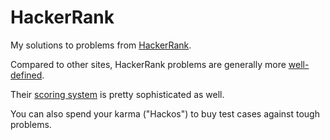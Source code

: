 # HackerRank

My solutions to problems from [HackerRank](https://www.hackerrank.com/).

Compared to other sites, HackerRank problems are generally more [well-defined](https://www.hackerrank.com/problemsetter).

Their [scoring system](https://www.hackerrank.com/scoring) is pretty sophisticated as well.

You can also spend your karma ("Hackos") to buy test cases against tough problems.
